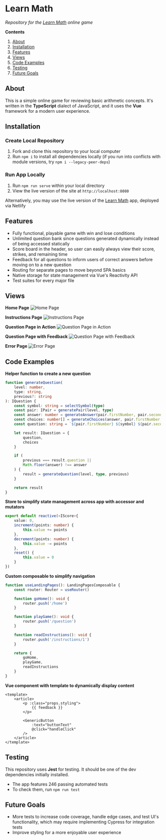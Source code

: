 # Learn Math

*Repository for the [Learn Math](https://vue-learn-math.netlify.app/home) online game*

**Contents**

1. [About](https://github.com/jtreeves/vue-learn-math#about)
2. [Installation](https://github.com/jtreeves/vue-learn-math#installation)
3. [Features](https://github.com/jtreeves/vue-learn-math#features)
4. [Views](https://github.com/jtreeves/vue-learn-math#views)
5. [Code Examples](https://github.com/jtreeves/vue-learn-math#code-examples)
6. [Testing](https://github.com/jtreeves/vue-learn-math#testing)
7. [Future Goals](https://github.com/jtreeves/vue-learn-math#future-goals)

## About

This is a simple online game for reviewing basic arithmetic concepts. It's written in the **TypeScript** dialect of JavaScript, and it uses the **Vue** framework for a modern user experience.

## Installation

### Create Local Repository

1. Fork and clone this repository to your local computer
2. Run `npm i` to install all dependencies locally (if you run into conflicts with module versions, try `npm i --legacy-peer-deps`)

### Run App Locally

1. Run `npm run serve` within your local directory
2. View the live version of the site at `http://localhost:8080`

Alternatively, you may use the live version of the [Learn Math](https://vue-learn-math.netlify.app/home) app, deployed via Netlify

## Features

- Fully functional, playable game with win and lose conditions
- Unlimited question bank since questions generated dynamically instead of being accessed statically
- Score board in the header, so user can easily always view their score, strikes, and remaining time
- Feedback for all questions to inform users of correct answers before moving on to a new question
- Routing for separate pages to move beyond SPA basics
- Native storage for state management via Vue's Reactivity API
- Test suites for every major file

## Views

**Home Page**
![Home Page](/public/images/home.png)

**Instructions Page**
![Instructions Page](/public/images/instructions.png)

**Question Page in Action**
![Question Page in Action](/public/images/question.png)

**Question Page with Feedback**
![Question Page with Feedback](/public/images/feedback.png)

**Error Page**
![Error Page](/public/images/error.png)

## Code Examples

**Helper function to create a new question**
```typescript
function generateQuestion(
    level: number,
    type: string,
    previous?: string
): IQuestion {
    const symbol: string = selectSymbol(type)
    const pair: IPair = generatePair(level, type)
    const answer: number = generateAnswer(pair.firstNumber, pair.secondNumber, type)
    const choices: number[] = generateChoices(answer, pair.firstNumber, pair.secondNumber, type)
    const question: string = `${pair.firstNumber} ${symbol} ${pair.secondNumber}`

    let result: IQuestion = {
        question,
        choices
    }

    if (
        previous === result.question || 
        Math.floor(answer) !== answer
    ) {
        result = generateQuestion(level, type, previous)
    }

    return result
}
```

**Store to simplify state management across app with accessor and mutators**
```typescript
export default reactive(<IScore>{
    value: 0,
    increment(points: number) {
        this.value += points
    },
    decrement(points: number) {
        this.value -= points
    },
    reset() {
        this.value = 0
    }
})
```

**Custom composable to simplify navigation**
```typescript
function useLandingPages(): LandingPagesComposable {
    const router: Router = useRouter()

    function goHome(): void {
        router.push('/home')
    }

    function playGame(): void {
        router.push('/question')
    }

    function readInstructions(): void {
        router.push('/instructions/1')
    }

    return {
        goHome,
        playGame,
        readInstructions
    }
}
```

**Vue component with template to dynamically display content**
```vue
<template>
    <article>
        <p :class="props.styling">
            {{ feedback }}
        </p>

        <GenericButton 
            :text="buttonText"
            @click="handleClick"
        />
    </article>
</template>
```

## Testing

This repository uses **Jest** for testing. It should be one of the dev dependencies initially installed.

- The app features 246 passing automated tests
- To check them, run `npm run test`

## Future Goals

- More tests to increase code coverage, handle edge cases, and test UI's functionality, which may require implementing Cypress for integration tests
- Improve styling for a more enjoyable user experience
